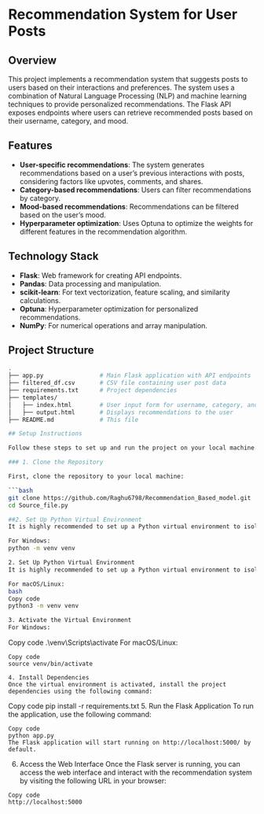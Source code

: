 # Recommendation System for User Posts

## Overview

This project implements a recommendation system that suggests posts to users based on their interactions and preferences. The system uses a combination of Natural Language Processing (NLP) and machine learning techniques to provide personalized recommendations. The Flask API exposes endpoints where users can retrieve recommended posts based on their username, category, and mood.

## Features

- **User-specific recommendations**: The system generates recommendations based on a user’s previous interactions with posts, considering factors like upvotes, comments, and shares.
- **Category-based recommendations**: Users can filter recommendations by category.
- **Mood-based recommendations**: Recommendations can be filtered based on the user’s mood.
- **Hyperparameter optimization**: Uses Optuna to optimize the weights for different features in the recommendation algorithm.

## Technology Stack

- **Flask**: Web framework for creating API endpoints.
- **Pandas**: Data processing and manipulation.
- **scikit-learn**: For text vectorization, feature scaling, and similarity calculations.
- **Optuna**: Hyperparameter optimization for personalized recommendations.
- **NumPy**: For numerical operations and array manipulation.

## Project Structure

```bash
.
├── app.py                # Main Flask application with API endpoints
├── filtered_df.csv       # CSV file containing user post data
├── requirements.txt      # Project dependencies
├── templates/
│   ├── index.html        # User input form for username, category, and mood
│   ├── output.html       # Displays recommendations to the user
├── README.md             # This file

## Setup Instructions

Follow these steps to set up and run the project on your local machine:

### 1. Clone the Repository

First, clone the repository to your local machine:

```bash
git clone https://github.com/Raghu6798/Recommendation_Based_model.git
cd Source_file.py

##2. Set Up Python Virtual Environment
It is highly recommended to set up a Python virtual environment to isolate the dependencies for this project.

For Windows:
python -m venv venv

2. Set Up Python Virtual Environment
It is highly recommended to set up a Python virtual environment to isolate the dependencies for this project.

For macOS/Linux:
bash
Copy code
python3 -m venv venv

3. Activate the Virtual Environment
For Windows:
```
Copy code
.\venv\Scripts\activate
For macOS/Linux:
```
Copy code
source venv/bin/activate

4. Install Dependencies
Once the virtual environment is activated, install the project dependencies using the following command:

```
Copy code
pip install -r requirements.txt
5. Run the Flask Application
To run the application, use the following command:

```
Copy code
python app.py
The Flask application will start running on http://localhost:5000/ by default.

```
6. Access the Web Interface
Once the Flask server is running, you can access the web interface and interact with the recommendation system by visiting the following URL in your browser:

```
Copy code
http://localhost:5000
